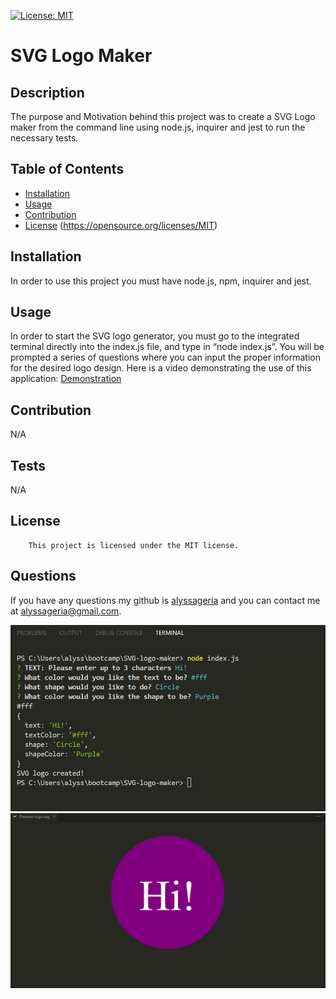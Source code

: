 
[![License: MIT](https://img.shields.io/badge/License-MIT-yellow.svg)](https://opensource.org/licenses/MIT)

# SVG Logo Maker

## Description
The purpose and Motivation behind this project was to create a SVG Logo maker from the command line using node.js, inquirer and jest to run the necessary tests.

## Table of Contents
- [Installation](#installation)
- [Usage](#usage)
- [Contribution](#contribution)
- [License](#license)
(https://opensource.org/licenses/MIT)
## Installation
In order to use this project you must have node.js, npm, inquirer and jest.

## Usage
In order to start the SVG logo generator, you must go to the integrated terminal directly into the index.js file, and type in “node index.js”. You will be prompted a series of questions where you can input the proper information for the desired logo design.
Here is a video demonstrating the use of this application: [Demonstration](https://drive.google.com/file/d/1f4AFoAa_ygT8yCLe13s4ZOkO7Pe4NVCi/view?usp=sharing)

## Contribution
N/A

## Tests
N/A

## License
        This project is licensed under the MIT license.

## Questions
If you have any questions my github is [alyssageria](https://github.com/alyssageria/) and you can contact me at alyssageria@gmail.com.

![screenshot](/images/svg-screenshot-01.png)
![screenshot](/images/svg-screenshot-02.png)